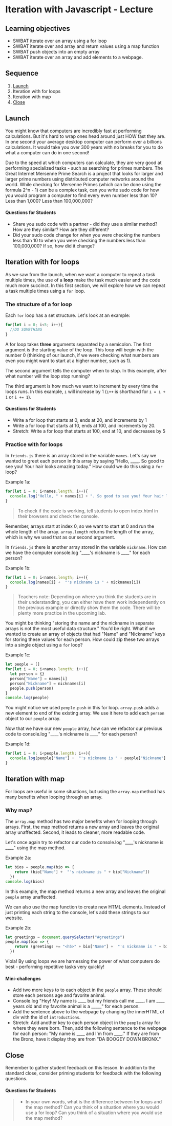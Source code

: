 # Iteration with Javascript - Lecture

## Learning objectives
* SWBAT iterate over an array using a for loop
* SWBAT iterate over and array and return values using a map function
* SWBAT push objects into an empty array
* SWBAT iterate over an array and add elements to a webpage.

## Sequence

1. [Launch](#launch)
2. Iteration with for loops
3. Iteration with map
4. [Close](#close)

## Launch
You might know that computers are incredibly fast at performing calculations. But it's hard to wrap ones head around just HOW fast they are. In one second your average desktop computer can perform over a billions calculations. It would take you over 300 years with no breaks for you to do what a computer can do in one second!

Due to the speed at which computers can calculate, they are very good at performing specialized tasks - such as searching for primes numbers. The Great Internet Mersenne Prime Search is a project that looks for larger and larger prime numbers using distributed computer networks around the world. While checking for Mersenne Primes (which can be done using the formula 2^n - 1) can be a complex task, can you write sudo code for how you would program a computer to find every even number less than 10? Less than 1,000? Less than 100,000,000?

#### Questions for Students
* Share you sudo code with a partner - did they use a similar method? How are they similar? How are they different?
* Did your sudo code change for when you were checking the numbers less than 10 to when you were checking the numbers less than 100,000,000? If so, how did it change?

## Iteration with for loops
As we saw from the launch, when we want a computer to repeat a task multiple times, the use of a **loop** make the task much easier and the code much more succinct. In this first section, we will explore how we can repeat a task multiple times using a `for` loop.

### The structure of a for loop
Each `for` loop has a set structure. Let's look at an example:

```javascript
for(let i = 0; i<5; i++){
  //DO SOMETHING
}
```
A for loop takes **three** arguments separated by a semicolon. The first argument is the starting value of the loop. This loop will begin with the number 0 (thinking of our launch, if we were checking what numbers are even you might want to start at a higher number, such as 1).

The second argument tells the computer when to stop. In this example, after what number will the loop stop running?

The third argument is how much we want to increment by every time the loops runs. In this example, `i` will increase by 1 (`i++` is shorthand for `i = i + 1` or `i += 1`).

#### Questions for Students
* Write a for loop that starts at 0, ends at 20, and increments by 1
* Write a for loop that starts at 10, ends at 100, and increments by 20.
* Stretch: Write a for loop that starts at 100, end at 10, and decreases by 5

### Practice with for loops
In `friends.js` there is an array stored in the variable `names`. Let's say we wanted to greet each person in this array by saying "Hello, ____. So good to see you! Your hair looks amazing today."
How could we do this using a `for` loop?

Example 1a:
```javascript
for(let i = 0; i<names.length; i++){
  console.log("Hello, " + names[i] + ". So good to see you! Your hair looks amazing today.")
}
```
> To check if the code is working, tell students to open index.html in their browsers and check the console.

Remember, arrays start at index 0, so we want to start at 0 and run the whole length of the array. `array.length` returns the length of the array, which is why we used that as our second argument.


In `friends.js` there is another array stored in the variable `nickname`. How can we have the computer console.log "____'s nickname is ____" for each person?

Example 1b:
```javascript
for(let i = 0; i<names.length; i++){
  console.log(names[i] +  "'s nickname is " + nicknames[i])
}
```

>Teachers note: Depending on where you think the students are in their understanding, you can either have them work independently on the previous example or directly show them the code. There will be plenty more practice in the upcoming lab.

You might be thinking "storing the name and the nickname in separate arrays is not the most useful data structure." You'd be right. What if we wanted to create an array of objects that had "Name" and "Nickname" keys for storing these values for each person. How could zip these two arrays into a single object using a `for` loop?

Example 1c:
```javascript
let people = []
for(let i = 0; i<names.length; i++){
  let person = {}
  person["Name"] = names[i]
  person["Nickname"] = nicknames[i]
  people.push(person)
}
console.log(people)
```

You might notice we used `people.push` in this for loop. `array.push` adds a new element to end of the existing array. We use it here to add each `person` object to our `people` array.

Now that we have our new `people` array, how can we refactor our previous code to console.log "____'s nickname is ____" for each person?

Example 1d:
```javascript
for(let i = 0; i<people.length; i++){
  console.log(people["Name"] +  "'s nickname is " + people["Nickname"] )
}
```

## Iteration with map
For loops are useful in some situations, but using the `array.map` method has many benefits when looping through an array.

### Why map?
The `array.map` method has two major benefits when for looping through arrays. First, the map method returns a new array and leaves the original array unaffected. Second, it leads to cleaner, more readable code.

Let's once again try to refactor our code to console.log "____'s nickname is ____" using the map method.

Example 2a:
```javascript
let bios = people.map(bio => {
    return (bio["Name"] +  "'s nickname is " + bio["Nickname"])
  })
console.log(bios)
```
In this example, the map method returns a new array and leaves the original `people` array unaffected.

We can also use the map function to create new HTML elements. Instead of just printing each string to the console, let's add these strings to our website.

Example 2b:
```javascript
let greetings = document.querySelector("#greetings")
people.map(bio => {
    return (greetings += "<h5>" + bio["Name"] +  "'s nickname is " + bio["Nickname"] + "</h5>")
  })
```
Viola! By using loops we are harnessing the power of what computers do best - performing repetitive tasks very quickly!

#### Mini-challenges
* Add two more keys to to each object in the `people` array. These should store each persons age and favorite animal.
* Console.log "Hey! My name is ____ but my friends call me ____. I am ____ years old and my favorite animal is a _____" for each person.
* Add the sentence above to the webpage by changing the innerHTML of div with the id of `introductions`.
* Stretch: Add another key to each person object in the `people` array for where they were born. Then, add the following sentence to the webpage for each person: "My name is ____ and I'm from ____." If they are from the Bronx, have it display they are from "DA BOOGEY DOWN BRONX."


## Close
Remember to gather student feedback on this lesson. In addition to the standard close, consider priming students for feedback with the following questions.

#### Questions for Students
> * In your own words, what is the difference between for loops and the map method? Can you think of a situation where you would use a for loop? Can you think of a situation where you would use the map method?
